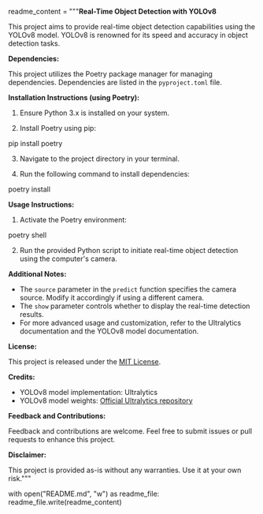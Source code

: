readme_content = """**Real-Time Object Detection with YOLOv8**

This project aims to provide real-time object detection capabilities using the YOLOv8 model. YOLOv8 is renowned for its speed and accuracy in object detection tasks.

**Dependencies:**

This project utilizes the Poetry package manager for managing dependencies. Dependencies are listed in the `pyproject.toml` file.

**Installation Instructions (using Poetry):**

1. Ensure Python 3.x is installed on your system.

2. Install Poetry using pip:

pip install poetry


3. Navigate to the project directory in your terminal.

4. Run the following command to install dependencies:

poetry install


**Usage Instructions:**

1. Activate the Poetry environment:

poetry shell


2. Run the provided Python script to initiate real-time object detection using the computer's camera.

**Additional Notes:**

- The `source` parameter in the `predict` function specifies the camera source. Modify it accordingly if using a different camera.
- The `show` parameter controls whether to display the real-time detection results.
- For more advanced usage and customization, refer to the Ultralytics documentation and the YOLOv8 model documentation.

**License:**

This project is released under the [MIT License](https://opensource.org/licenses/MIT).

**Credits:**

- YOLOv8 model implementation: Ultralytics
- YOLOv8 model weights: [Official Ultralytics repository](https://github.com/ultralytics/yolov5)

**Feedback and Contributions:**

Feedback and contributions are welcome. Feel free to submit issues or pull requests to enhance this project.

**Disclaimer:**

This project is provided as-is without any warranties. Use it at your own risk."""

with open("README.md", "w") as readme_file:
    readme_file.write(readme_content)
